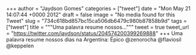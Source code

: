 
+++
author = "Jaydson Gomes"
categories = ["tweet"]
date = "Mon May 21 14:07:44 +0000 2012"
draft = false
image = "No media found for this Tweet"
slug = "734c618bd857bc15ca506db6479c980b87858b9d"
tags = ["tweet"]
title = """Uma palavra resume nossos..."""
tweet = true
tweet_url = "https://twitter.com/jaydson/status/204574200399269888"
+++
Uma palavra resume nossos dias na Argentina: Épico @zenorocha @flaviosil @keppelen
